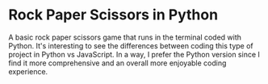 # Rock Paper Scissors in Python

A basic rock paper scissors game that runs in the terminal coded with Python. It's interesting to see the differences between coding this type of project in Python vs JavaScript. In a way, I prefer the Python version since I find it more comprehensive and an overall more enjoyable coding experience.
